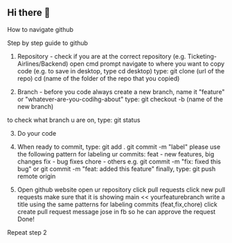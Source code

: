 ## Hi there 👋
How to navigate github

Step by step guide to github
1. Repository - check if you are at the correct repository (e.g. Ticketing-Airlines/Backend)
open cmd prompt
navigate to where you want to copy code (e.g. to save in desktop, type cd desktop)
type:
  git clone (url of the repo)
  cd (name of the folder of the repo that you copied)

   
2. Branch - before you code always create a new branch, name it "feature" or "whatever-are-you-codihg-about"
type:
  git checkout -b (name of the new branch)

to check what branch u are on, type:
  git status
   
3. Do your code

4. When ready to commit, type:
   git add .
   git commit -m "label"
please use the following pattern for labeling ur commits:
feat - new features, big changes
fix - bug fixes
chore - others
e.g. git commit -m "fix: fixed this bug" or git commit -m "feat: added this feature"
finally, type:
   git push remote origin

5. Open github website
open ur repository
click pull requests
click new pull requests
make sure that it is showing main << yourfeaturebranch
write a title using the same patterns for labeling commits (feat,fix,chore)
click create pull request
message jose in fb so he can approve the request
Done!

Repeat step 2
   

